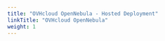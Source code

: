 ```yaml
---
title: "OVHcloud OpenNebula - Hosted Deployment"
linkTitle: "OVHcloud OpenNebula"
weight: 1
---
```

